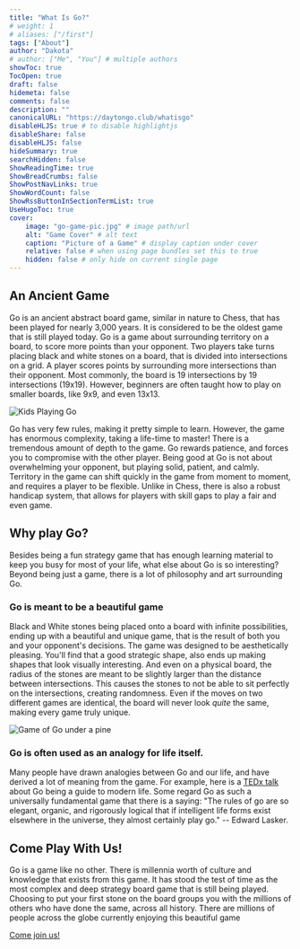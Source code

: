 ```yaml
---
title: "What Is Go?"
# weight: 1
# aliases: ["/first"]
tags: ["About"]
author: "Dakota"
# author: ["Me", "You"] # multiple authors
showToc: true
TocOpen: true
draft: false
hidemeta: false
comments: false
description: ""
canonicalURL: "https://daytongo.club/whatisgo"
disableHLJS: true # to disable highlightjs
disableShare: false
disableHLJS: false
hideSummary: true
searchHidden: false
ShowReadingTime: true
ShowBreadCrumbs: false
ShowPostNavLinks: true
ShowWordCount: false
ShowRssButtonInSectionTermList: true
UseHugoToc: true
cover:
    image: "go-game-pic.jpg" # image path/url
    alt: "Game Cover" # alt text
    caption: "Picture of a Game" # display caption under cover
    relative: false # when using page bundles set this to true
    hidden: false # only hide on current single page
---
```


## An Ancient Game

Go is an ancient abstract board game, similar in nature to Chess, that has been played for nearly 3,000 years. It is considered to be the oldest game that is still played today. Go is a game about surrounding territory on a board, to score more points than your opponent. Two players take turns placing black and white stones on a board, that is divided into intersections on a grid. A player scores points by surrounding more intersections than their opponent. Most commonly, the board is 19 intersections by 19 intersections (19x19). However, beginners are often taught how to play on smaller boards, like 9x9, and even 13x13.

![Kids Playing Go](/kids-playing-go.jpg)

Go has very few rules, making it pretty simple to learn. However, the game has enormous complexity, taking a life-time to master! There is a tremendous amount of depth to the game. Go rewards patience, and forces you to compromise with the other player. Being good at Go is not about overwhelming your opponent, but playing solid, patient, and calmly. Territory in the game can shift quickly in the game from moment to moment, and requires a player to be flexible. Unlike in Chess, there is also a robust handicap system, that allows for players with skill gaps to play a fair and even game.

## Why play Go?

Besides being a fun strategy game that has enough learning material to keep you busy for most of your life, what else about Go is so interesting? Beyond being just a game, there is a lot of philosophy and art surrounding Go. 

### Go is meant to be a beautiful game

Black and White stones being placed onto a board with infinite possibilities, ending up with a beautiful and unique game, that is the result of both you and your opponent's decisions. The game was designed to be aesthetically pleasing. You'll find that a good strategic shape, also ends up making shapes that look visually interesting. And even on a physical board, the radius of the stones are meant to be slightly larger than the distance between intersections. This causes the stones to not be able to sit perfectly on the intersections, creating randomness. Even if the moves on two different games are identical, the board will never look _quite_ the same, making every game truly unique.

![Game of Go under a pine](/pine-tree.png)

### Go is often used as an analogy for life itself.

Many people have drawn analogies between Go and our life, and have derived a lot of meaning from the game. For example, here is a [TEDx talk](https://www.youtube.com/watch?v=wQuh9YI8rn0) about Go being a guide to modern life. Some regard Go as such a universally fundamental game that there is a saying: "The rules of go are so elegant, organic, and rigorously logical that if intelligent life forms exist elsewhere in the universe, they almost certainly play go." -- Edward Lasker. 



## Come Play With Us!

Go is a game like no other. There is millennia worth of culture and knowledge that exists from this game. It has stood the test of time as the most complex and deep strategy board game that is still being played. Choosing to put your first stone on the board groups you with the millions of others who have done the same, across all history. There are millions of people across the globe currently enjoying this beautiful game

[Come join us!](/about)